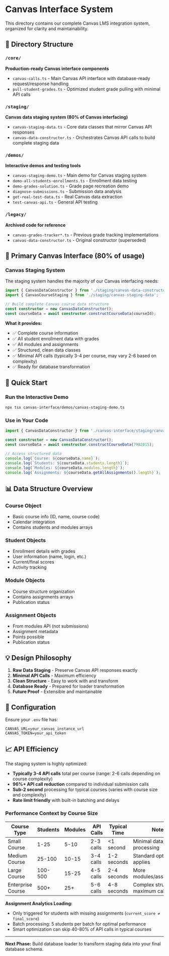 # Canvas Interface System

This directory contains our complete Canvas LMS integration system, organized for clarity and maintainability.

## 📁 Directory Structure

### `/core/`
**Production-ready Canvas interface components**
- `canvas-calls.ts` - Main Canvas API interface with database-ready request/response handling
- `pull-student-grades.ts` - Optimized student grade pulling with minimal API calls

### `/staging/` 
**Canvas data staging system (80% of Canvas interfacing)**
- `canvas-staging-data.ts` - Core data classes that mirror Canvas API responses
- `canvas-data-constructor.ts` - Orchestrates Canvas API calls to build complete staging data

### `/demos/`
**Interactive demos and testing tools**
- `canvas-staging-demo.ts` - Main demo for Canvas staging system
- `demo-all-students-enrollments.ts` - Enrollment data testing
- `demo-grades-solution.ts` - Grade page recreation demo
- `diagnose-submissions.ts` - Submission data analysis
- `get-real-test-data.ts` - Real Canvas data extraction
- `test-canvas-api.ts` - General API testing

### `/legacy/`
**Archived code for reference**
- `canvas-grades-tracker*.ts` - Previous grade tracking implementations
- `canvas-data-constructor.ts` - Original constructor (superseded)

## 🎯 Primary Canvas Interface (80% of usage)

### Canvas Staging System
The staging system handles the majority of our Canvas interfacing needs:

```typescript
import { CanvasDataConstructor } from './staging/canvas-data-constructor';
import { CanvasCourseStaging } from './staging/canvas-staging-data';

// Build complete Canvas course data structure
const constructor = new CanvasDataConstructor();
const courseData = await constructor.constructCourseData(courseId);
```

**What it provides:**
- ✅ Complete course information
- ✅ All student enrollment data with grades  
- ✅ All modules and assignments
- ✅ Structured, clean data classes
- ✅ Minimal API calls (typically 3-4 per course, may vary 2-6 based on complexity)
- ✅ Ready for database transformation

## 🚀 Quick Start

### Run the Interactive Demo
```bash
npx tsx canvas-interface/demos/canvas-staging-demo.ts
```

### Use in Your Code
```typescript
import { CanvasDataConstructor } from './canvas-interface/staging/canvas-data-constructor';

const constructor = new CanvasDataConstructor();
const courseData = await constructor.constructCourseData(7982015);

// Access structured data
console.log(`Course: ${courseData.name}`);
console.log(`Students: ${courseData.students.length}`);
console.log(`Modules: ${courseData.modules.length}`);
console.log(`Assignments: ${courseData.getAllAssignments().length}`);
```

## 📊 Data Structure Overview

### Course Object
- Basic course info (ID, name, course code)
- Calendar integration
- Contains students and modules arrays

### Student Objects  
- Enrollment details with grades
- User information (name, login, etc.)
- Current/final scores
- Activity tracking

### Module Objects
- Course structure organization
- Contains assignments arrays
- Publication status

### Assignment Objects
- From modules API (not submissions)
- Assignment metadata
- Points possible
- Publication status

## 💡 Design Philosophy

1. **Raw Data Staging** - Preserve Canvas API responses exactly
2. **Minimal API Calls** - Maximum efficiency
3. **Clean Structure** - Easy to work with and transform
4. **Database Ready** - Prepared for loader transformation
5. **Future Proof** - Extensible and maintainable

## 🔧 Configuration

Ensure your `.env` file has:
```
CANVAS_URL=your_canvas_instance_url
CANVAS_TOKEN=your_api_token
```

## 📈 API Efficiency

The staging system is highly optimized:
- **Typically 3-4 API calls** total per course (range: 2-6 calls depending on course complexity)
- **96%+ API call reduction** compared to individual submission calls  
- **Sub-2 second** processing for typical courses (varies with course size and complexity)
- **Rate limit friendly** with built-in batching and delays

### Performance Context by Course Size

| Course Type | Students | Modules | API Calls | Typical Time | Notes |
|-------------|----------|---------|-----------|--------------|-------|
| Small Course | 1-25 | 5-10 | 2-3 calls | <1 second | Minimal data, fastest processing |
| Medium Course | 25-100 | 10-15 | 3-4 calls | 1-2 seconds | Standard optimization applies |
| Large Course | 100-500 | 15-25 | 4-5 calls | 2-4 seconds | More modules/assignments |
| Enterprise Course | 500+ | 25+ | 5-6 calls | 4-8 seconds | Complex structure, maximum calls |

**Assignment Analytics Loading:**
- Only triggered for students with missing assignments (`current_score ≠ final_score`)
- Batch processing: 5 students per batch for optimal performance
- Smart optimization can skip 40-80% of API calls in typical courses

---

**Next Phase:** Build database loader to transform staging data into your final database schema.